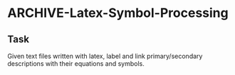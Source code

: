 # ARCHIVE-Latex-Symbol-Processing

## Task
Given text files written with latex, label and link primary/secondary descriptions with their equations and symbols.
